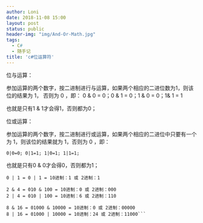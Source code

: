 ```yaml
---
author: Loni
date: 2018-11-08 15:00
layout: post
status: public
header-img: "img/And-Or-Math.jpg"
tags:
  - C#
  - 随手记
title: 'c#位运算符'
---
```


位与运算：

参加运算的两个数字，按二进制进行与运算，如果两个相应的二进位数为1，则该位的结果为 1， 否则为 0 ，即：
0 & 0 = 0；0 & 1 = 0；1 & 0 = 0；1& 1 = 1 

也就是只有1 & 1才会得1，否则都为0；

位或运算：

参加运算的两个数字，按二进制进行或运算，如果两个相应的二进位中只要有一个为 1，则该位的结果就为 1，否则为 0 ，即：

```0|0=0; 0|1=1; 1|0=1; 1|1=1;```

也就是只有0 & 0才会得0，否则都为1；
```0 & 1 = 0 & 1 = 10进制：0 或 2进制：0
0 | 1 = 0 | 1 = 10进制：1 或 2进制：1

2 & 4 = 010 & 100 = 10进制：0 或 2进制：000
2 | 4 = 010 | 100 = 10进制：6 或 2进制：110

8 & 16 = 01000 & 10000 = 10进制：0 或 2进制：00000
8 | 16 = 01000 | 10000 = 10进制：24 或 2进制：11000```
 
